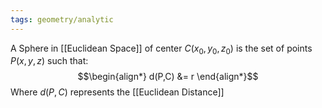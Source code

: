 ```yaml
---
tags: geometry/analytic
---
```

A Sphere in [[Euclidean Space]] of center $C(x_{0},y_{0},z_{0})$ is the set of points $P(x,y,z)$ such that:
$$\begin{align*}
d(P,C) &= r
\end{align*}$$
Where $d(P,C)$ represents the [[Euclidean Distance]] 